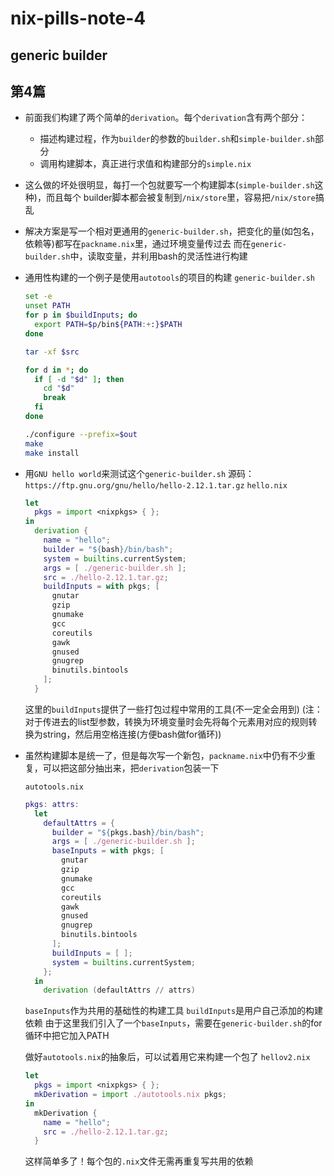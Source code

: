 # nix-pills-note-4




## generic builder
## 第4篇

- 前面我们构建了两个简单的`derivation`。每个`derivation`含有两个部分：
  - 描述构建过程，作为`builder`的参数的`builder.sh`和`simple-builder.sh`部分
  - 调用构建脚本，真正进行求值和构建部分的`simple.nix`

- 这么做的坏处很明显，每打一个包就要写一个构建脚本(`simple-builder.sh`这种)，而且每个
  builder脚本都会被复制到`/nix/store`里，容易把`/nix/store`搞乱

- 解决方案是写一个相对更通用的`generic-builder.sh`，把变化的量(如包名，依赖等)都写在`packname.nix`里，通过环境变量传过去
  而在`generic-builder.sh`中，读取变量，并利用bash的灵活性进行构建

- 通用性构建的一个例子是使用`autotools`的项目的构建
  `generic-builder.sh`
  ```bash
  set -e
  unset PATH
  for p in $buildInputs; do
    export PATH=$p/bin${PATH:+:}$PATH
  done

  tar -xf $src

  for d in *; do
    if [ -d "$d" ]; then
      cd "$d"
      break
    fi
  done

  ./configure --prefix=$out
  make
  make install
  ```

- 用`GNU hello world`来测试这个`generic-builder.sh`
  源码： `https://ftp.gnu.org/gnu/hello/hello-2.12.1.tar.gz`
  `hello.nix`
  ```nix
  let 
    pkgs = import <nixpkgs> { };
  in
    derivation {
      name = "hello";
      builder = "${bash}/bin/bash";
      system = builtins.currentSystem;
      args = [ ./generic-builder.sh ];
      src = ./hello-2.12.1.tar.gz;
      buildInputs = with pkgs; [
        gnutar
        gzip
        gnumake
        gcc
        coreutils
        gawk
        gnused
        gnugrep
        binutils.bintools
      ];
    }
  ```

  这里的`buildInputs`提供了一些打包过程中常用的工具(不一定全会用到)
  (注：对于传进去的list型参数，转换为环境变量时会先将每个元素用对应的规则转换为string，然后用空格连接(方便bash做for循环))


- 虽然构建脚本是统一了，但是每次写一个新包，`packname.nix`中仍有不少重复，可以把这部分抽出来，把`derivation`包装一下

  `autotools.nix`
  ```nix
  pkgs: attrs:
    let 
      defaultAttrs = {
        builder = "${pkgs.bash}/bin/bash";
        args = [ ./generic-builder.sh ];
        baseInputs = with pkgs; [
          gnutar
          gzip
          gnumake
          gcc
          coreutils
          gawk
          gnused
          gnugrep
          binutils.bintools
        ];
        buildInputs = [ ];
        system = builtins.currentSystem;
      };
    in
      derivation (defaultAttrs // attrs)

  ```

  `baseInputs`作为共用的基础性的构建工具
  `buildInputs`是用户自己添加的构建依赖
  由于这里我们引入了一个`baseInputs`，需要在`generic-builder.sh`的for循环中把它加入PATH

  做好`autotools.nix`的抽象后，可以试着用它来构建一个包了
  `hellov2.nix`
  ```nix
  let
    pkgs = import <nixpkgs> { };
    mkDerivation = import ./autotools.nix pkgs;
  in
    mkDerivation {
      name = "hello";
      src = ./hello-2.12.1.tar.gz;
    }
  ```
  这样简单多了！每个包的`.nix`文件无需再重复写共用的依赖



